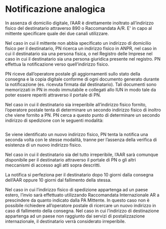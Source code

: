 # Notificazione analogica

In assenza di domicilio digitale, l’AAR è direttamente inoltrato all’indirizzo fisico del destinatario attraverso 890 o Raccomandata A/R. E' in capo al mittente specificare quale dei due canali utilizzare.

Nel caso in cui il mittente non abbia specificato un indirizzo di domicilio fisico per il destinatario, PN ricerca un indirizzo fisico in ANPR, nel caso in cui il destinatario sia una persona fisica, o nel Registro delle Imprese nel caso in cui il destinatario sia una persona giuridica presente nel registro. PN effettua la notificazione verso quell’indirizzo fisico.

PN riceve dall’operatore postale gli aggiornamenti sullo stato della consegna e la copia digitale conforme di ogni documento generato durante la notificazione (es. ricevuta firmata dal destinatario). Tali documenti sono memorizzati in PN in modo immutabile e collegati allo IUN in modo tale da poter essere reperiti attraverso il portale di PN.

Nel caso in cui il destinatario sia irreperibile all’indirizzo fisico fornito, l’operatore postale tenta di determinare un secondo indirizzo fisico di inoltro che viene fornito a PN. PN cerca a questo punto di determinare un secondo indirizzo di spedizione con le seguenti modalità:

<figure><img src="../../.gitbook/assets/image (14).png" alt=""><figcaption></figcaption></figure>

Se viene identificato un nuovo indirizzo fisico, PN tenta la notifica una seconda volta con le stesse modalità, tranne per l’assenza della verifica di esistenza di un nuovo indirizzo fisico.

Nel caso in cui il destinatario sia del tutto irreperibile, l’AAR sarà comunque disponibile per il destinatario attraverso il portale di PN o gli altri meccanismi di accesso agli atti sopra descritti.

La notifica si perfeziona per il destinatario dopo 10 giorni dalla consegna dell’AAR oppure 10 giorni dal fallimento della stessa.

Nel caso in cui l’indirizzo fisico di spedizione appartenga ad un paese estero, l’invio sarà effettuato utilizzando Raccomandata Internazionale AR a prescindere da quanto indicato dalla PA Mittente. In questo caso non è possibile richiedere all’operatore postale di ricercare un nuovo indirizzo in caso di fallimento della consegna. Nel caso in cui l’indirizzo di destinazione appartenga ad un paese non raggiunto dai servizi di postalizzazione internazionale, il destinatario verrà considerato irreperibile.
